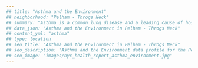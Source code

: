 ```yaml
---
## title: "Asthma and the Environment"
## neighborhood: "Pelham - Throgs Neck"
## summary: "Asthma is a common lung disease and a leading cause of hospitalizations for children under 15 years old. This report provides a summary of asthma indicators by neighborhood. It also describes housing and neighborhood characteristics that can make asthma worse."
## data_json: "Asthma and the Environment in Pelham - Throgs Neck"
## content_yml: "asthma"
## type: location
## seo_title: "Asthma and the Environment in Pelham - Throgs Neck"
## seo_description: "Asthma and the Environment data profile for the Pelham - Throgs Neck neighborhood of NYC."
## seo_image: "images/nyc_health_report_asthma_environment.jpg"
---
```

